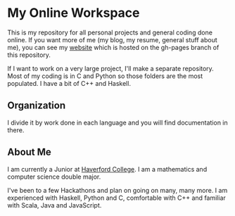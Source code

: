 # My Online Workspace
This is my repository for all personal projects and general coding done online.
If you want more of me (my blog, my resume, general stuff about me), you can see my [website](http://divesh-otwani.github.io/My-Online-Workspace/) which is hosted on the gh-pages branch of this repository.

If I want to work on a very large project, I'll make a separate repository.
Most of my coding is in C and Python so those folders are the most populated.
I have a bit of C++ and Haskell.

## Organization
I divide it by work done in each language and you will find documentation in there.


## About Me
I am currently a Junior at [Haverford College](https://www.haverford.edu/
"Haverford College"). I am a mathematics and computer science double major.

I've been to a few Hackathons and plan on going on many, many more. I am
experienced with Haskell, Python and C, comfortable with C++ and familiar with Scala, Java and 
JavaScript.





